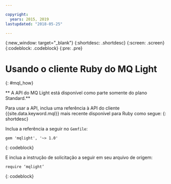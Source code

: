 ```yaml
---

copyright:
  years: 2015, 2019
lastupdated: "2018-05-25"

---
```


{:new_window: target="_blank"}
{:shortdesc: .shortdesc}
{:screen: .screen}
{:codeblock: .codeblock}
{:pre: .pre}

<!-- 14/11/18: info moved to eventstreams099.md, moved because of doc app changes -->
# Usando o cliente Ruby do MQ Light
{: #mql_how}

** A API do MQ Light está disponível como parte somente do plano Standard.**
<br/>

Para usar a API, inclua uma referência à API do cliente {{site.data.keyword.mql}} mais recente
disponível para Ruby como segue:
{: shortdesc}

Inclua a referência a seguir no <code>Gemfile</code>:

```
gem 'mqlight', '~> 1.0'
```
{: codeblock}

E inclua a instrução de solicitação a seguir em seu arquivo de origem:

```
require ‘mqlight’
```
{: codeblock}

<!-- Comment from Andrew
Instructions for getting started, with links for more info
Simple send source and receive source in-line

-->


